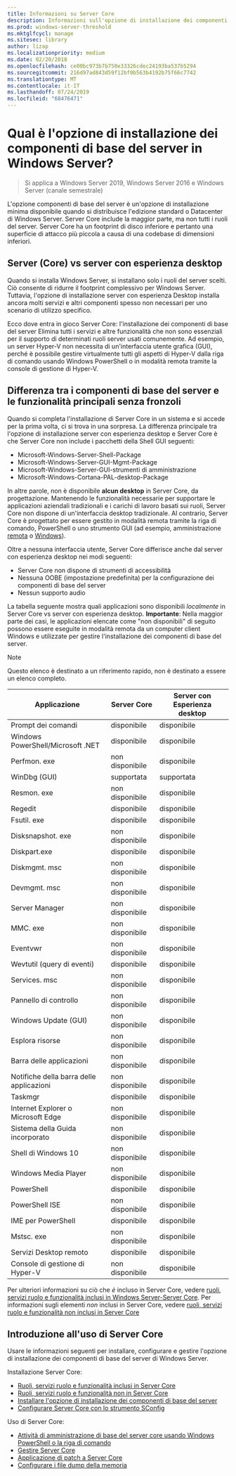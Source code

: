 ```yaml
---
title: Informazioni su Server Core
description: Informazioni sull'opzione di installazione dei componenti di base del server in Windows Server
ms.prod: windows-server-threshold
ms.mktglfcycl: manage
ms.sitesec: library
author: lizap
ms.localizationpriority: medium
ms.date: 02/20/2018
ms.openlocfilehash: ce00bc973b7b750e33326cdec24193ba537b5294
ms.sourcegitcommit: 216d97ad843d59f12bf0b563b4192b75f66c7742
ms.translationtype: MT
ms.contentlocale: it-IT
ms.lasthandoff: 07/24/2019
ms.locfileid: "68476471"
---
```

# <a name="what-is-the-server-core-installation-option-in-windows-server"></a>Qual è l'opzione di installazione dei componenti di base del server in Windows Server?

> Si applica a Windows Server 2019, Windows Server 2016 e Windows Server (canale semestrale)

L'opzione componenti di base del server è un'opzione di installazione minima disponibile quando si distribuisce l'edizione standard o Datacenter di Windows Server. Server Core include la maggior parte, ma non tutti i ruoli del server. Server Core ha un footprint di disco inferiore e pertanto una superficie di attacco più piccola a causa di una codebase di dimensioni inferiori. 

## <a name="server-core-vs-server-with-desktop-experience"></a>Server (Core) vs server con esperienza desktop 
Quando si installa Windows Server, si installano solo i ruoli del server scelti. Ciò consente di ridurre il footprint complessivo per Windows Server. Tuttavia, l'opzione di installazione server con esperienza Desktop installa ancora molti servizi e altri componenti spesso non necessari per uno scenario di utilizzo specifico. 

Ecco dove entra in gioco Server Core: l'installazione dei componenti di base del server Elimina tutti i servizi e altre funzionalità che non sono essenziali per il supporto di determinati ruoli server usati comunemente. Ad esempio, un server Hyper-V non necessita di un'interfaccia utente grafica (GUI), perché è possibile gestire virtualmente tutti gli aspetti di Hyper-V dalla riga di comando usando Windows PowerShell o in modalità remota tramite la console di gestione di Hyper-V. 

## <a name="the-server-core-difference---core-capabilities-without-the-frills"></a>Differenza tra i componenti di base del server e le funzionalità principali senza fronzoli
Quando si completa l'installazione di Server Core in un sistema e si accede per la prima volta, ci si trova in una sorpresa. La differenza principale tra l'opzione di installazione server con esperienza desktop e Server Core è che Server Core non include i pacchetti della Shell GUI seguenti:

- Microsoft-Windows-Server-Shell-Package
- Microsoft-Windows-Server-GUI-Mgmt-Package
- Microsoft-Windows-Server-GUI-strumenti di amministrazione
- Microsoft-Windows-Cortana-PAL-desktop-Package

In altre parole, non è disponibile **alcun desktop** in Server Core, da progettazione. Mantenendo le funzionalità necessarie per supportare le applicazioni aziendali tradizionali e i carichi di lavoro basati sui ruoli, Server Core non dispone di un'interfaccia desktop tradizionale. Al contrario, Server Core è progettato per essere gestito in modalità remota tramite la riga di comando, PowerShell o uno strumento GUI (ad esempio, amministrazione [remota](../../remote/remote-server-administration-tools.md) o [Windows](../../manage/windows-admin-center/overview.md)).

Oltre a nessuna interfaccia utente, Server Core differisce anche dal server con esperienza desktop nei modi seguenti:

- Server Core non dispone di strumenti di accessibilità
- Nessuna OOBE (impostazione predefinita) per la configurazione dei componenti di base del server
- Nessun supporto audio

La tabella seguente mostra quali applicazioni sono disponibili *localmente* in Server Core vs server con esperienza desktop. **Importante**: Nella maggior parte dei casi, le applicazioni elencate come "non disponibili" di seguito possono essere eseguite in modalità remota da un computer client Windows e utilizzate per gestire l'installazione dei componenti di base del server.

> [!NOTE]
> Questo elenco è destinato a un riferimento rapido, non è destinato a essere un elenco completo.


| Applicazione                     | Server Core     | Server con Esperienza desktop |
|------------------------------------|-----------------|--------------------------------|
| Prompt dei comandi                     | disponibile       | disponibile                      |
| Windows PowerShell/Microsoft .NET | disponibile       | disponibile                      |
| Perfmon. exe                        | non disponibile  | disponibile                      |
| WinDbg (GUI)                         | supportata       | supportata                      |
| Resmon. exe                         | non disponibile   | disponibile                      |
| Regedit                            | disponibile       | disponibile                      |
| Fsutil. exe                         | disponibile       | disponibile                      |
| Disksnapshot. exe                   | non disponibile   | disponibile                      |
| Diskpart.exe                       | disponibile       | disponibile                      |
| Diskmgmt. msc                       | non disponibile   | disponibile                      |
| Devmgmt. msc                        | non disponibile   | disponibile                      |
| Server Manager                     | non disponibile  | disponibile                      |
| MMC. exe                            | non disponibile   | disponibile                      |
| Eventvwr                           | non disponibile  | disponibile                      |
| Wevtutil (query di eventi)           | disponibile       | disponibile                      |
| Services. msc                       | non disponibile   | disponibile                      |
| Pannello di controllo                      | non disponibile   | disponibile                      |
| Windows Update (GUI)                 | non disponibile | disponibile                      |
| Esplora risorse                   | non disponibile   | disponibile                      |
| Barra delle applicazioni                            | non disponibile   | disponibile                      |
| Notifiche della barra delle applicazioni              | non disponibile   | disponibile                      |
| Taskmgr                            | disponibile       | disponibile                      |
| Internet Explorer o Microsoft Edge          | non disponibile   | disponibile                      |
| Sistema della Guida incorporato               | non disponibile   | disponibile                      |
| Shell di Windows 10                   | non disponibile   | disponibile                      |
| Windows Media Player               | non disponibile   | disponibile                      |
| PowerShell                         | disponibile       | disponibile                      |
| PowerShell ISE                     | non disponibile   | disponibile                      |
| IME per PowerShell                     | disponibile       | disponibile                      |
| Mstsc. exe                          | non disponibile   | disponibile                      |
| Servizi Desktop remoto            | disponibile       | disponibile                      |
| Console di gestione di Hyper-V                    | non disponibile  | disponibile                      |


Per ulteriori informazioni su ciò che *è* incluso in Server Core, vedere [ruoli, servizi ruolo e funzionalità inclusi in Windows Server-Server Core](server-core-roles-and-services.md). Per informazioni sugli elementi *non* inclusi in Server Core, vedere [ruoli, servizi ruolo e funzionalità non inclusi in Server Core](server-core-removed-roles.md)

## <a name="get-started-using-server-core"></a>Introduzione all'uso di Server Core
Usare le informazioni seguenti per installare, configurare e gestire l'opzione di installazione dei componenti di base del server di Windows Server.

Installazione Server Core: 
- [Ruoli, servizi ruolo e funzionalità inclusi in Server Core](server-core-roles-and-services.md)
- [Ruoli, servizi ruolo e funzionalità non in Server Core](server-core-removed-roles.md)
- [Installare l'opzione di installazione dei componenti di base del server](../../get-started/getting-started-with-server-core.md)
- [Configurare Server Core con lo strumento SConfig](../../get-started/sconfig-on-ws2016.md)

Uso di Server Core:
- [Attività di amministrazione di base del server core usando Windows PowerShell o la riga di comando](server-core-administer.md)
- [Gestire Server Core](server-core-manage.md)
- [Applicazione di patch a Server Core](server-core-servicing.md)
- [Configurare i file dump della memoria](server-core-memory-dump.md)